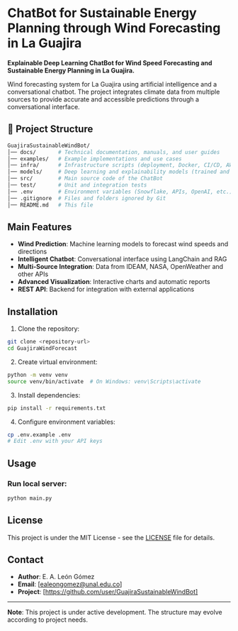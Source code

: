 # ChatBot for Sustainable Energy Planning through Wind Forecasting in La Guajira

**Explainable Deep Learning ChatBot for Wind Speed Forecasting and Sustainable Energy Planning in La Guajira.**

Wind forecasting system for La Guajira using artificial intelligence and a conversational chatbot. The project integrates climate data from multiple sources to provide accurate and accessible predictions through a conversational interface.


## 📂 Project Structure  

```bash
GuajiraSustainableWindBot/
│── docs/       # Technical documentation, manuals, and user guides
│── examples/   # Example implementations and use cases
│── infra/      # Infrastructure scripts (deployment, Docker, CI/CD, AWS/Azure configs)
│── models/     # Deep learning and explainability models (trained and under development)
│── src/        # Main source code of the ChatBot
│── test/       # Unit and integration tests
│── .env        # Environment variables (Snowflake, APIs, OpenAI, etc.)
│── .gitignore  # Files and folders ignored by Git
│── README.md   # This file
```

## Main Features

- **Wind Prediction**: Machine learning models to forecast wind speeds and directions
- **Intelligent Chatbot**: Conversational interface using LangChain and RAG
- **Multi-Source Integration**: Data from IDEAM, NASA, OpenWeather and other APIs
- **Advanced Visualization**: Interactive charts and automatic reports
- **REST API**: Backend for integration with external applications

## Installation

1. Clone the repository:
```bash
git clone <repository-url>
cd GuajiraWindForecast
```

2. Create virtual environment:
```bash
python -m venv venv
source venv/bin/activate  # On Windows: venv\Scripts\activate
```

3. Install dependencies:
```bash
pip install -r requirements.txt
```

4. Configure environment variables:
```bash
cp .env.example .env
# Edit .env with your API keys
```

## Usage

### Run local server:
```bash
python main.py
```

## License

This project is under the MIT License - see the [LICENSE](LICENSE) file for details.

## Contact

- **Author**: E. A. León Gómez
- **Email**: [ealeongomez@unal.edu.co]
- **Project**: [https://github.com/user/GuajiraSustainableWindBot]

---

**Note**: This project is under active development. The structure may evolve according to project needs. 